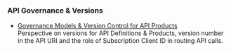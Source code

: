 ### API Governance & Versions

- [Governance Models & Version Control for API Products](./APIC-Pub-Sub-Version.md)  
  Perspective on versions for API Definitions & Products, version number in the API URI and the role of Subscription Client ID in routing API calls.
